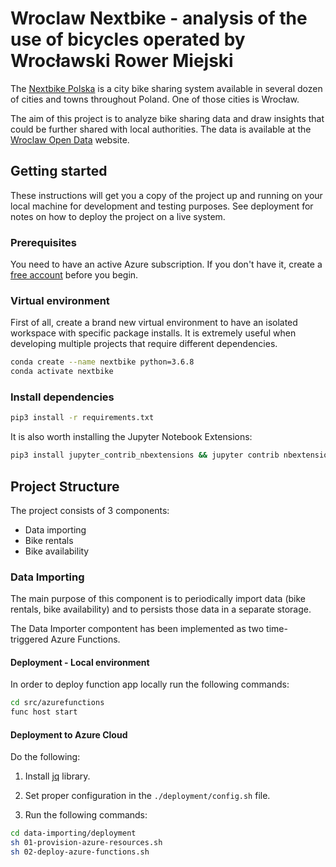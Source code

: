 # Wroclaw Nextbike - analysis of the use of bicycles operated by Wrocławski Rower Miejski

The [Nextbike Polska](https://nextbike.pl/en/) is a city bike sharing system available in several dozen of cities and towns throughout Poland. One of those cities is Wrocław.

The aim of this project is to analyze bike sharing data and draw insights that could be further shared with local authorities. The data is available at the [Wroclaw Open Data](https://www.wroclaw.pl/open-data/dataset/wrmprzejazdy_data) website.

## Getting started

These instructions will get you a copy of the project up and running on your local machine for development and testing purposes. See deployment for notes on how to deploy the project on a live system.

### Prerequisites

You need to have an active Azure subscription. If you don't have it, create a [free account](https://azure.microsoft.com/en-us/free/) before you begin.

### Virtual environment

First of all, create a brand new virtual environment to have an isolated workspace with specific package installs. It is extremely useful when developing multiple projects that require different dependencies.

```bash
conda create --name nextbike python=3.6.8
conda activate nextbike
```

### Install dependencies

```bash
pip3 install -r requirements.txt
```

It is also worth installing the Jupyter Notebook Extensions:

```bash
pip3 install jupyter_contrib_nbextensions && jupyter contrib nbextension install
```

## Project Structure

The project consists of 3 components:

* Data importing
* Bike rentals
* Bike availability

### Data Importing

The main purpose of this component is to periodically import data (bike rentals, bike availability) and to persists those data in a separate storage.

The Data Importer compontent has been implemented as two time-triggered Azure Functions.

#### Deployment - Local environment

In order to deploy function app locally run the following commands:

```bash
cd src/azurefunctions
func host start
```

#### Deployment to Azure Cloud

Do the following:

1. Install [jq](https://stedolan.github.io/jq/) library.

1. Set proper configuration in the `./deployment/config.sh` file.

1. Run the following commands:

```bash
cd data-importing/deployment
sh 01-provision-azure-resources.sh
sh 02-deploy-azure-functions.sh
```
